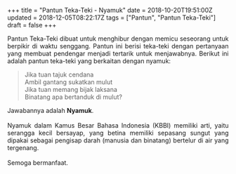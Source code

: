 +++
title = "Pantun Teka-Teki - Nyamuk"
date = 2018-10-20T19:51:00Z
updated = 2018-12-05T08:22:17Z
tags = ["Pantun", "Pantun Teka-Teki"]
draft = false
+++

<div dir="ltr" style="text-align: left;" trbidi="on"><div style="text-align: justify;">Pantun Teka-Teki dibuat untuk menghibur dengan memicu seseorang untuk berpikir di waktu senggang. Pantun ini berisi teka-teki dengan pertanyaan yang membuat pendengar menjadi tertarik untuk menjawabnya. Berikut ini adalah pantun teka-teki yang berkaitan dengan nyamuk:</div><blockquote class="tr_bq">Jika tuan tajuk cendana<br />Ambil gantang sukatkan mulut<br />Jika tuan memang bijak laksana<br />Binatang apa bertanduk di mulut?</blockquote>Jawabannya adalah <b>Nyamuk</b>.<br /><br /><div style="text-align: justify;">Nyamuk dalam Kamus Besar Bahasa Indonesia (KBBI) memiliki arti, yaitu serangga kecil bersayap, yang betina memiliki sepasang sungut yang dipakai sebagai pengisap darah (manusia dan binatang) bertelur di air yang tergenang.</div><div style="text-align: justify;"><br /></div><div style="text-align: justify;">Semoga bermanfaat.</div></div>

